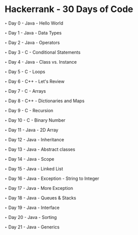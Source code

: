 # Hackerrank - 30 Days of Code

‣ Day 0 - Java - Hello World

‣ Day 1 - Java - Data Types

‣ Day 2 - Java - Operators

‣ Day 3 - C -  Conditional Statements

‣ Day 4 - Java -  Class vs. Instance

‣ Day 5 - C -  Loops

‣ Day 6 - C++ -  Let's Review

‣ Day 7 - C -  Arrays

‣ Day 8 - C++ - Dictionaries and Maps

‣ Day 9 - C -  Recursion

‣ Day 10 - C -  Binary Number

‣ Day 11 - Java - 2D Array

‣ Day 12 - Java - Inheritance

‣ Day 13 - Java - Abstract classes

‣ Day 14 - Java - Scope

‣ Day 15 - Java - Linked List

‣ Day 16 - Java - Exception - String to Integer

‣ Day 17 - Java - More Exception

‣ Day 18 - Java - Queues & Stacks

‣ Day 19 - Java - Interface

‣ Day 20 - Java - Sorting

‣ Day 21 - Java - Generics
